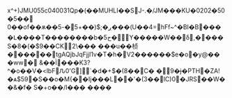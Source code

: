 x^+)JMU055c040031Qp�(��MUHLI��SJ-.�/JM���KU�0202�50�5��	0��of��ѫ��ږ�;$(��+5�-5���(U��4=hFf~^�BI�B����Լ����T��������b�5ح�Y�����W��ẟ,��� �S�8�(�$9��CK2\��� ���u��桢����➟��tgAQjbJqFjjI1v�T�h�V2������$e�o�y@��
�ww�
&��Ì���K3?^�o��V�<lbFԈ0'G]`�d�+$�(8��C�
�9�ɉ�PTH�ZA!�ѧ$59�S��o�M{�񦋉�Ij���L��'�(3��lC)0�JRS��W��&�f�	S�+o��/I���
 ����